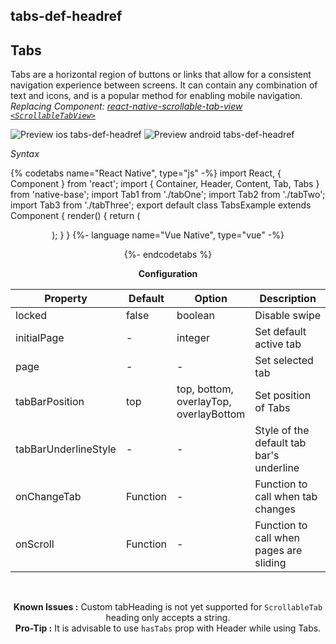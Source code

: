 ## tabs-def-headref
## Tabs

Tabs are a horizontal region of buttons or links that allow for a consistent navigation experience between screens. It can contain any combination of text and icons, and is a popular method for enabling mobile navigation.<br />
*Replacing Component: [react-native-scrollable-tab-view <code>&lt;ScrollableTabView></code>](https://github.com/brentvatne/react-native-scrollable-tab-view)*


![Preview ios tabs-def-headref](https://github.com/GeekyAnts/NativeBase-KitchenSink/raw/v2.6.1/screenshots/ios/tabs-basic.gif)
![Preview android tabs-def-headref](https://github.com/GeekyAnts/NativeBase-KitchenSink/raw/v2.6.1/screenshots/android/tabs-basic.gif)

*Syntax*

{% codetabs name="React Native", type="js" -%}
import React, { Component } from 'react';
import { Container, Header, Content, Tab, Tabs } from 'native-base';
import Tab1 from './tabOne';
import Tab2 from './tabTwo';
import Tab3 from './tabThree';
​export default class TabsExample extends Component {
  render() {
    return (
      <Container>
        <Header hasTabs />
        <Tabs>
          <Tab heading="Tab1">
            <Tab1 />
          </Tab>
          <Tab heading="Tab2">
            <Tab2 />
          </Tab>
          <Tab heading="Tab3">
            <Tab3 />
          </Tab>
        </Tabs>
      </Container>
    );
  }
}
{%- language name="Vue Native", type="vue" -%}
<template>
  <nb-container>
    <nb-header hasTabs/>
    <nb-tabs>
      <nb-tab heading="Tab1">
        <tab-one />
      </nb-tab>
      <nb-tab heading="Tab2">
        <tab-two />
      </nb-tab>
       <nb-tab heading="Tab3">
        <tab-three />
      </nb-tab>
    </nb-tabs>
  </nb-container>
</template>
<script>
import TabOne from "./components/tabOne";
import TabTwo from "./components/tabTwo";
import TabThree from "./components/tabThree";
export default {
  components: { TabOne, TabTwo, TabThree }
};
</script>
{%- endcodetabs %}
<br />

**Configuration**

<table class="table table-bordered">
        <thead>
            <tr>
                <th>Property</th>
                <th>Default</th>
                <th>Option</th>
                <th width="50%">Description</th>
            </tr>
        </thead>
        <tbody>
            <tr>
                <td>locked</td>
                <td> false </td>
                <td> boolean </td>
                <td>
                    Disable swipe
                </td>
            </tr>
            <tr>
                <td>initialPage</td>
                <td> - </td>
                <td> integer </td>
                <td>
                    Set default active tab
                </td>
            </tr>
            <tr>
                <td>page</td>
                <td> - </td>
                <td> - </td>
                <td>
                    Set selected tab
                </td>
            </tr>
            <tr>
                <td>tabBarPosition</td>
                <td> top </td>
                <td> top, bottom, overlayTop, overlayBottom </td>
                <td>
                    Set position of Tabs
                </td>
            </tr>
            <tr>
                <td>tabBarUnderlineStyle</td>
                <td> - </td>
                <td> - </td>
                <td>
                    Style of the default tab bar's underline
                </td>
            </tr>
            <tr>
                <td>onChangeTab</td>
                <td>Function</td>
                <td> - </td>
                <td>
                    Function to call when tab changes
                </td>
            </tr>
            <tr>
                <td>onScroll</td>
                <td>Function</td>
                <td> - </td>
                <td>
                    Function to call when pages are sliding
                </td>
            </tr>
        </tbody>
    </table><br />

**Known Issues :** Custom tabHeading is not yet supported for <code>ScrollableTab</code> heading only accepts a string. <br />
**Pro-Tip :** It is advisable to use <code>hasTabs</code> prop with Header while using Tabs. <br />
